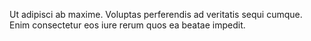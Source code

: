 Ut adipisci ab maxime. Voluptas perferendis ad veritatis sequi cumque. Enim consectetur eos iure rerum quos ea beatae impedit.